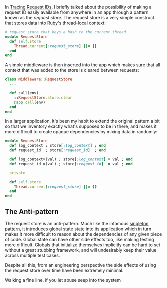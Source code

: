 In [Tracing Request IDs](/request-ids), I briefly talked about the possibility of making a request ID easily available from anywhere in an app through a pattern known as the _request store_. The request store is a very simple construct that stores data into Ruby's thread-local context:

``` ruby
# request store that keys a hash to the current thread
module RequestStore
  def self.store
    Thread.current[:request_store] ||= {}
  end
end
```

A simple middleware is then inserted into the app which makes sure that all context that was added to the store is cleared between requests:

``` ruby
class Middleware::RequestStore
  ...

  def call(env)
    ::RequestStore.store.clear
    @app.call(env)
  end
end
```

In a larger application, it's been my habit to extend the original pattern a bit so that we inventory exactly what's supposed to be in there, and makes it more difficult to create opaque dependencies by mixing data in randomly:

``` ruby
module RequestStore
  def log_context ; store[:log_context] ; end
  def request_id  ; store[:request_id]  ; end

  def log_context=(val) ; store[:log_context] = val ; end
  def request_id =(val) ; store[:request_id]  = val ; end

  private

  def self.store
    Thread.current[:request_store] ||= {}
  end
end
```

## The Anti-pattern

The request store is an anti-pattern. Much like the infamous [singleton pattern](http://en.wikipedia.org/wiki/Singleton_pattern), it introduces global state state into its application which in turn makes it more difficult to reason about the dependencies of any given piece of code. Global state can have other side effects too, like making testing more difficult. Globals that initialize themselves implicitly can be hard to set without a great stubbing framework, and will undesirably keep their value across multiple test cases.

Despite all this, from an engineering perspective the side effects of using the request store over time have been extremely minimal.

Walking a fine line, if you let abuse seep into the system
